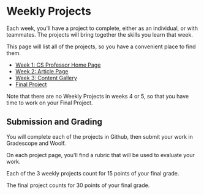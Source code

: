 # Weekly Projects

Each week, you'll have a project to complete, either as an individual, or with teammates. The projects will bring together the skills you learn that week.

This page will list all of the projects, so you have a convenient place to find them.

* [Week 1: CS Professor Home Page](lessons/foundations/project.md)
* [Week 2: Article Page](lessons/web-design/project.md)
* [Week 3: Content Gallery](lessons/action-and-interaction/project.md)
* [Final Project](./final-project.md)

Note that there are no Weekly Projects in weeks 4 or 5, so that you have time to
work on your Final Project.

## Submission and Grading

You will complete each of the projects in Github, then submit your work in
Gradescope and Woolf.

On each project page, you'll find a rubric that will be used to evaluate your work.

Each of the 3 weekly projects count for 15 points of your final grade. 

The final project counts for 30 points of your final grade. 
